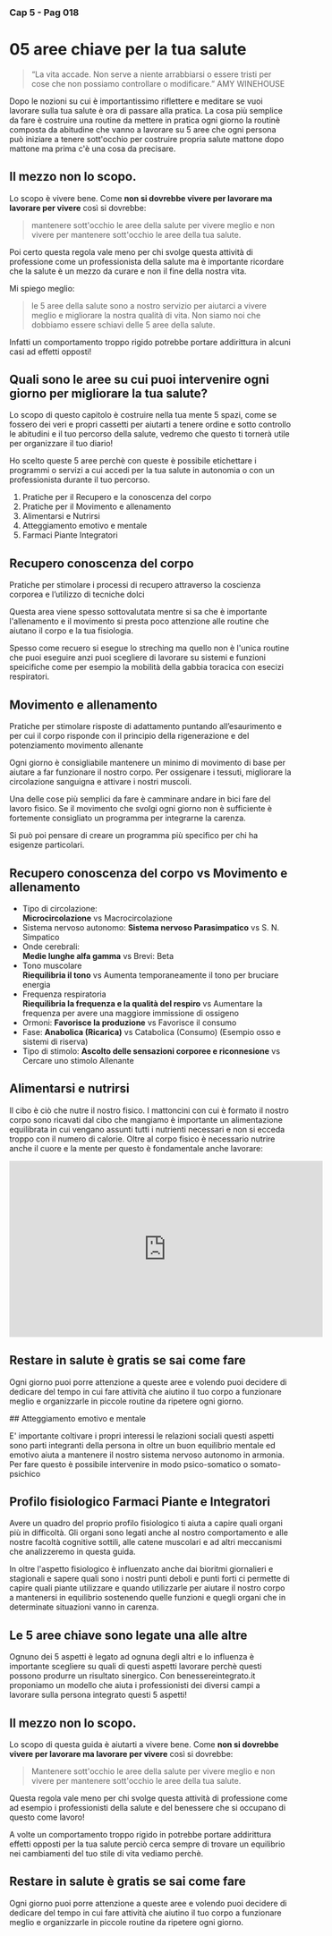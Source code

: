 ### Cap 5 - Pag 018

# 05 aree chiave per la tua salute

> “La vita accade. Non serve a niente arrabbiarsi o essere tristi per cose che non possiamo controllare o modificare.”
> AMY WINEHOUSE

Dopo le nozioni su cui è importantissimo riflettere e meditare se vuoi lavorare sulla tua salute è ora di passare alla pratica. La cosa più semplice da fare è costruire una routine da mettere in pratica ogni giorno la routinè composta da abitudine che vanno a lavorare su 5 aree che ogni persona può iniziare a tenere sott'occhio per costruire  propria salute mattone dopo mattone ma prima c'è una cosa da precisare.

## Il mezzo non lo scopo.

Lo scopo è vivere bene. Come **non si dovrebbe vivere per lavorare ma lavorare per vivere** così si dovrebbe:

> mantenere sott'occhio le aree della salute per vivere meglio e non vivere per mantenere sott'occhio le aree della tua salute.

Poi certo questa regola vale meno per chi svolge questa attività di professione come un professionista della salute ma è importante ricordare che la salute è un mezzo da curare e non il fine della nostra vita.

Mi spiego meglio:
> le 5 aree della salute sono a nostro servizio per aiutarci a vivere meglio e migliorare la nostra qualità di vita. 
> Non siamo noi che dobbiamo essere schiavi delle 5 aree della salute.


Infatti un comportamento troppo rigido potrebbe portare addirittura in alcuni casi ad effetti opposti! 

## Quali sono le aree su cui puoi intervenire ogni giorno per migliorare la tua salute?

Lo scopo di questo capitolo è costruire nella tua mente 5 spazi, come se fossero dei veri e propri cassetti per aiutarti a tenere ordine e sotto controllo le abitudini e il tuo percorso della salute, vedremo che questo ti tornerà utile per organizzare il tuo diario!

Ho scelto queste 5 aree perchè con queste è possibile etichettare i programmi o servizi a cui accedi per la tua salute in autonomia o con un professionista durante il tuo percorso.

1.  Pratiche per il Recupero e la conoscenza del corpo
2.  Pratiche per il Movimento e allenamento
3.  Alimentarsi e Nutrirsi
4.  Atteggiamento emotivo e mentale
5.  Farmaci Piante Integratori


## Recupero conoscenza del corpo 

Pratiche per stimolare i processi di recupero attraverso la coscienza corporea e l’utilizzo di tecniche dolci

Questa area viene spesso sottovalutata mentre si sa che è importante l'allenamento e il movimento si presta poco attenzione alle routine che aiutano il corpo e la tua fisiologia.

Spesso come recuero si esegue lo streching ma quello non è l'unica routine che puoi eseguire anzi puoi scegliere di lavorare su sistemi e funzioni speicifiche come per esempio la mobilità della gabbia toracica con esecizi respiratori.

## Movimento e allenamento

Pratiche per stimolare risposte di adattamento puntando all’esaurimento e per cui il corpo risponde con il principio della rigenerazione e del potenziamento movimento allenante

Ogni giorno è consigliabile mantenere un minimo di movimento di base per aiutare a far funzionare il nostro corpo. Per ossigenare i tessuti, migliorare la circolazione sanguigna e attivare i nostri muscoli.

Una delle cose più semplici da fare è camminare andare in bici fare del lavoro fisico.
Se il movimento che svolgi ogni giorno non è sufficiente è fortemente consigliato un programma per integrarne la carenza.

Si può poi pensare di creare un programma più specifico per chi ha esigenze particolari.

## Recupero conoscenza del corpo vs Movimento e allenamento
- Tipo di circolazione: 	 
**Microcircolazione**  vs  Macrocircolazione 
- Sistema nervoso autonomo:	
**Sistema nervoso Parasimpatico** vs S. N. Simpatico
- Onde cerebrali:	
**Medie lunghe alfa gamma** vs Brevi: Beta
- Tono muscolare	
**Riequilibria il tono** vs Aumenta temporaneamente il tono per bruciare energia
- Frequenza respiratoria	
**Riequilibria la frequenza e la qualità del respiro** vs Aumentare la frequenza per avere una maggiore immissione di ossigeno 	 
- Ormoni:
**Favorisce la produzione** vs Favorisce il consumo
- Fase:
**Anabolica (Ricarica)** vs Catabolica (Consumo)
(Esempio osso e sistemi di riserva)
- Tipo di stimolo: 
**Ascolto delle sensazioni corporee e riconnesione** vs Cercare uno stimolo Allenante


## Alimentarsi e nutrirsi

Il cibo è ciò che nutre il nostro fisico. I mattoncini con cui è formato il nostro corpo sono ricavati dal cibo che mangiamo è importante un alimentazione equilibrata in cui vengano assunti tutti i nutrienti necessari e non si ecceda troppo con il numero di calorie.
Oltre al corpo fisico è necessario nutrire anche il cuore e la mente per questo è fondamentale anche lavorare:


<iframe width="560" height="315" src="https://www.youtube.com/embed/snx9dD9MVXU" frameborder="0" allow="accelerometer; autoplay; clipboard-write; encrypted-media; gyroscope; picture-in-picture" allowfullscreen></iframe>

## Restare in salute è gratis se sai come fare

Ogni giorno puoi porre attenzione a queste aree e volendo puoi decidere di dedicare del tempo in cui fare attività che aiutino il tuo corpo a funzionare meglio e organizzarle in piccole routine da ripetere ogni giorno.

## Atteggiamento emotivo e mentale

E' importante coltivare i propri interessi le relazioni sociali questi aspetti sono parti integranti della persona in oltre un buon equilibrio mentale ed emotivo aiuta a mantenere il nostro sistema nervoso autonomo in armonia.
Per fare questo è possibile intervenire in modo psico-somatico o somato-psichico

## Profilo fisiologico Farmaci Piante e Integratori

Avere un quadro del proprio profilo fisiologico ti aiuta a capire quali organi più in difficoltà. Gli organi sono legati anche al nostro comportamento e alle nostre facoltà cognitive sottili, alle catene muscolari e ad altri meccanismi che analizzeremo in questa guida.

In oltre l'aspetto fisiologico è influenzato anche dai bioritmi giornalieri e stagionali e sapere quali sono i nostri punti deboli e punti forti ci permette di capire quali piante utilizzare e quando utilizzarle per aiutare il nostro corpo a mantenersi in equilibrio sostenendo quelle funzioni e quegli organi che in determinate situazioni vanno in carenza.


## Le 5 aree chiave sono legate una alle altre

Ognuno dei 5 aspetti è legato ad ognuna degli altri e lo influenza è importante scegliere su quali di questi aspetti lavorare perchè questi possono produrre un risultato sinergico. Con benessereintegrato.it proponiamo un modello che aiuta i professionisti dei diversi campi a lavorare sulla persona integrato questi 5 aspetti!

## Il mezzo non lo scopo.

Lo scopo di questa guida è aiutarti a vivere bene. Come **non si dovrebbe vivere per lavorare ma lavorare per vivere** così si dovrebbe:

> Mantenere sott'occhio le aree della salute per vivere meglio e non vivere per mantenere sott'occhio le aree della tua salute.

Questa regola vale meno per chi svolge questa attività di professione come ad esempio i professionisti della salute e del benessere che si occupano di questo come lavoro!

A volte un comportamento troppo rigido in potrebbe portare addirittura effetti opposti per la tua salute perciò cerca sempre di trovare un equilibrio nei cambiamenti del tuo stile di vita vediamo perchè. 


## Restare in salute è gratis se sai come fare

Ogni giorno puoi porre attenzione a queste aree e volendo puoi decidere di dedicare del tempo in cui fare attività che aiutino il tuo corpo a funzionare meglio e organizzarle in piccole routine da ripetere ogni giorno.



